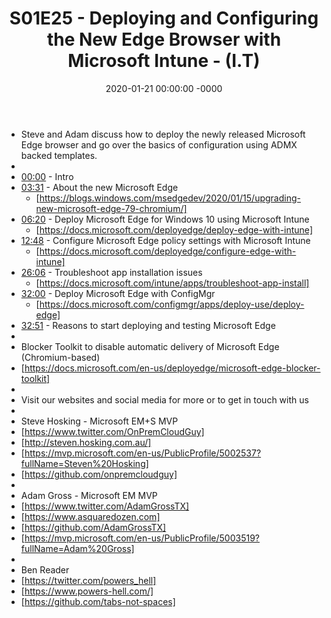 ﻿---
layout: post
title: "S01E25 - Deploying and Configuring the New Edge Browser with Microsoft Intune - (I.T)"
date: 2020-01-21 00:00:00 -0000
categories:
---

 * Steve and Adam discuss how to deploy the newly released Microsoft Edge browser and go over the basics of configuration using ADMX backed templates.
 * 
 * [00:00](https://www.youtube.com/watch?v=fhvkg8EA8x8&t=0s) - Intro
 * [03:31](https://www.youtube.com/watch?v=fhvkg8EA8x8&t=211s) - About the new Microsoft Edge 
   - [https://blogs.windows.com/msedgedev/2020/01/15/upgrading-new-microsoft-edge-79-chromium/]
 * [06:20](https://www.youtube.com/watch?v=fhvkg8EA8x8&t=380s) - Deploy Microsoft Edge for Windows 10 using Microsoft Intune
   - [https://docs.microsoft.com/deployedge/deploy-edge-with-intune]
 * [12:48](https://www.youtube.com/watch?v=fhvkg8EA8x8&t=768s) - Configure Microsoft Edge policy settings with Microsoft Intune
   - [https://docs.microsoft.com/deployedge/configure-edge-with-intune]
 * [26:06](https://www.youtube.com/watch?v=fhvkg8EA8x8&t=1566s) - Troubleshoot app installation issues
   - [https://docs.microsoft.com/intune/apps/troubleshoot-app-install]
 * [32:00](https://www.youtube.com/watch?v=fhvkg8EA8x8&t=1920s) - Deploy Microsoft Edge with ConfigMgr
   - [https://docs.microsoft.com/configmgr/apps/deploy-use/deploy-edge]
 * [32:51](https://www.youtube.com/watch?v=fhvkg8EA8x8&t=1971s) - Reasons to start deploying and testing Microsoft Edge
 * 
 * Blocker Toolkit to disable automatic delivery of Microsoft Edge (Chromium-based)
 * [https://docs.microsoft.com/en-us/deployedge/microsoft-edge-blocker-toolkit]
 * 
 * Visit our websites and social media for more or to get in touch with us
 * 
 * Steve Hosking - Microsoft EM+S MVP
 * [https://www.twitter.com/OnPremCloudGuy]
 * [http://steven.hosking.com.au/]
 * [https://mvp.microsoft.com/en-us/PublicProfile/5002537?fullName=Steven%20Hosking]
 * [https://github.com/onpremcloudguy]
 * 
 * Adam Gross - Microsoft EM MVP
 * [https://www.twitter.com/AdamGrossTX]
 * [https://www.asquaredozen.com]
 * [https://github.com/AdamGrossTX]
 * [https://mvp.microsoft.com/en-us/PublicProfile/5003519?fullName=Adam%20Gross]
 * 
 * Ben Reader
 * [https://twitter.com/powers_hell]
 * [https://www.powers-hell.com/]
 * [https://github.com/tabs-not-spaces]
